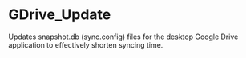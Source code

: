 # GDrive_Update

Updates snapshot.db (sync.config) files for the desktop Google Drive application to effectively shorten syncing time.
